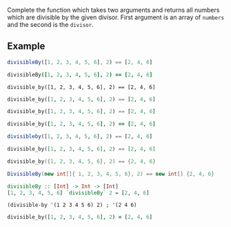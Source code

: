 Complete the function which takes two arguments and returns all numbers which are divisible by the given divisor. First argument is an array of `numbers` and the second is the `divisor`.

## Example

```javascript
divisibleBy([1, 2, 3, 4, 5, 6], 2) == [2, 4, 6]
```
```coffeescript
divisibleBy([1, 2, 3, 4, 5, 6], 2) == [2, 4, 6]
```
```crystal
divisible_by([1, 2, 3, 4, 5, 6], 2) == [2, 4, 6]
```
```python
divisible_by([1, 2, 3, 4, 5, 6], 2) == [2, 4, 6]
```
```php
divisible_by([1, 2, 3, 4, 5, 6], 2) == [2, 4, 6]
```
```ruby
divisible_by([1, 2, 3, 4, 5, 6], 2) == [2, 4, 6]
```
```julia
divisibleby([1, 2, 3, 4, 5, 6], 2) == [2, 4, 6]
```
```elixir
divisible_by([1, 2, 3, 4, 5, 6], 2) == [2, 4, 6]
```
```cpp
divisible_by({1, 2, 3, 4, 5, 6}, 2) == {2, 4, 6}
```
```csharp
DivisibleBy(new int[]{ 1, 2, 3, 4, 5, 6}, 2) == new int[] {2, 4, 6}
```
```haskell
divisibleBy :: [Int] -> Int -> [Int]
[1, 2, 3, 4, 5, 6] `divisibleBy` 2 = [2, 4, 6]
```
```racket
(divisible-by '(1 2 3 4 5 6) 2) ; '(2 4 6)
```
```prolog
divisible_by([1, 2, 3, 4, 5, 6], 2) = [2, 4, 6]
```
